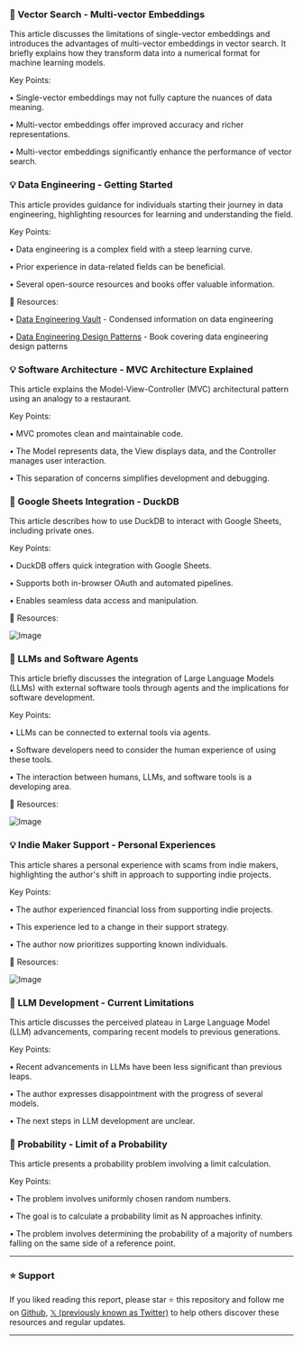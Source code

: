 ### 🤖 Vector Search - Multi-vector Embeddings

This article discusses the limitations of single-vector embeddings and introduces the advantages of multi-vector embeddings in vector search.  It briefly explains how they transform data into a numerical format for machine learning models.

Key Points:

• Single-vector embeddings may not fully capture the nuances of data meaning.


• Multi-vector embeddings offer improved accuracy and richer representations.


• Multi-vector embeddings significantly enhance the performance of vector search.



### 💡 Data Engineering - Getting Started

This article provides guidance for individuals starting their journey in data engineering, highlighting resources for learning and understanding the field.

Key Points:

•  Data engineering is a complex field with a steep learning curve.


•  Prior experience in data-related fields can be beneficial.


•  Several open-source resources and books offer valuable information.



🔗 Resources:

• [Data Engineering Vault](http://vault.ssp.sh) - Condensed information on data engineering


• [Data Engineering Design Patterns](http://dedp.online) - Book covering data engineering design patterns



### 💡 Software Architecture - MVC Architecture Explained

This article explains the Model-View-Controller (MVC) architectural pattern using an analogy to a restaurant.

Key Points:

• MVC promotes clean and maintainable code.


• The Model represents data, the View displays data, and the Controller manages user interaction.


• This separation of concerns simplifies development and debugging.



### 🚀 Google Sheets Integration - DuckDB

This article describes how to use DuckDB to interact with Google Sheets, including private ones.

Key Points:

•  DuckDB offers quick integration with Google Sheets.


•  Supports both in-browser OAuth and automated pipelines.


•  Enables seamless data access and manipulation.


🔗 Resources:

![Image](https://pbs.twimg.com/media/Gk3bVUkWIAAkyn6?format=png&name=small)



### 🤖  LLMs and Software Agents

This article briefly discusses the integration of Large Language Models (LLMs) with external software tools through agents and the implications for software development.

Key Points:

• LLMs can be connected to external tools via agents.


• Software developers need to consider the human experience of using these tools.


•  The interaction between humans, LLMs, and software tools is a developing area.


🔗 Resources:

![Image](https://pbs.twimg.com/media/GkzXEOUWEAAuGyP?format=jpg&name=small)



### 💡 Indie Maker Support - Personal Experiences

This article shares a personal experience with scams from indie makers, highlighting the author's shift in approach to supporting indie projects.

Key Points:

• The author experienced financial loss from supporting indie projects.


• This experience led to a change in their support strategy.


•  The author now prioritizes supporting known individuals.


🔗 Resources:

![Image](https://pbs.twimg.com/media/Gk3tmXgasAAwwCz?format=jpg&name=small)



### 🤖  LLM Development - Current Limitations

This article discusses the perceived plateau in Large Language Model (LLM) advancements, comparing recent models to previous generations.

Key Points:

•  Recent advancements in LLMs have been less significant than previous leaps.


•  The author expresses disappointment with the progress of several models.


• The next steps in LLM development are unclear.



### 🤖 Probability - Limit of a Probability

This article presents a probability problem involving a limit calculation.

Key Points:

•  The problem involves uniformly chosen random numbers.


•  The goal is to calculate a probability limit as N approaches infinity.


• The problem involves determining the probability of a majority of numbers falling on the same side of a reference point.


---

### ⭐️ Support

If you liked reading this report, please star ⭐️ this repository and follow me on [Github](https://github.com/Drix10), [𝕏 (previously known as Twitter)](https://x.com/DRIX_10_) to help others discover these resources and regular updates.

---